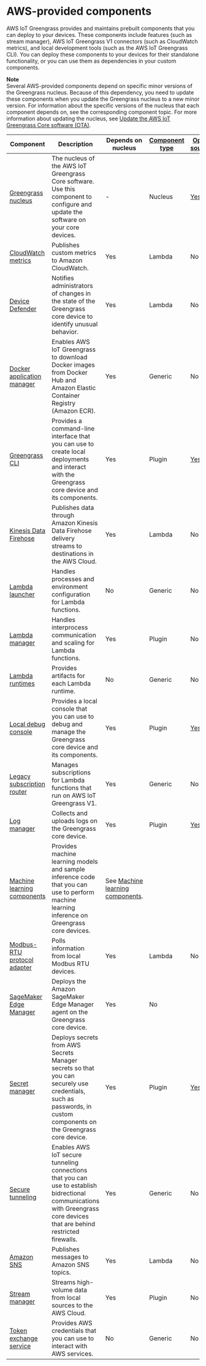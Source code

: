 # AWS\-provided components<a name="public-components"></a>

AWS IoT Greengrass provides and maintains prebuilt components that you can deploy to your devices\. These components include features \(such as stream manager\), AWS IoT Greengrass V1 connectors \(such as CloudWatch metrics\), and local development tools \(such as the AWS IoT Greengrass CLI\)\. You can deploy these components to your devices for their standalone functionality, or you can use them as dependencies in your custom components\.

**Note**  
Several AWS\-provided components depend on specific minor versions of the Greengrass nucleus\. Because of this dependency, you need to update these components when you update the Greengrass nucleus to a new minor version\. For information about the specific versions of the nucleus that each component depends on, see the corresponding component topic\. For more information about updating the nucleus, see [Update the AWS IoT Greengrass Core software \(OTA\)](update-greengrass-core-v2.md)\.


| Component | Description | Depends on nucleus | [Component type](manage-components.md#component-types) | [Open source](open-source.md) | 
| --- | --- | --- | --- | --- | 
| [Greengrass nucleus](greengrass-nucleus-component.md) | The nucleus of the AWS IoT Greengrass Core software\. Use this component to configure and update the software on your core devices\. | \- | Nucleus | [Yes](https://github.com/aws-greengrass/aws-greengrass-nucleus) | 
| [CloudWatch metrics](cloudwatch-metrics-component.md) | Publishes custom metrics to Amazon CloudWatch\. | Yes | Lambda | No | 
| [Device Defender](device-defender-component.md) | Notifies administrators of changes in the state of the Greengrass core device to identify unusual behavior\. | Yes | Lambda | No | 
| [Docker application manager](docker-application-manager-component.md) | Enables AWS IoT Greengrass to download Docker images from Docker Hub and Amazon Elastic Container Registry \(Amazon ECR\)\. | Yes | Generic | No | 
| [Greengrass CLI](greengrass-cli-component.md) | Provides a command\-line interface that you can use to create local deployments and interact with the Greengrass core device and its components\. | Yes | Plugin | [Yes](https://github.com/aws-greengrass/aws-greengrass-cli) | 
| [Kinesis Data Firehose](kinesis-firehose-component.md) | Publishes data through Amazon Kinesis Data Firehose delivery streams to destinations in the AWS Cloud\. | Yes | Lambda | No | 
| [Lambda launcher](lambda-launcher-component.md) | Handles processes and environment configuration for Lambda functions\. | No | Generic | No | 
| [Lambda manager](lambda-manager-component.md) | Handles interprocess communication and scaling for Lambda functions\. | Yes | Plugin | No | 
| [Lambda runtimes](lambda-runtimes-component.md) | Provides artifacts for each Lambda runtime\. | No | Generic | No | 
| [Local debug console](local-debug-console-component.md) | Provides a local console that you can use to debug and manage the Greengrass core device and its components\. | Yes | Plugin | [Yes](https://github.com/aws-greengrass/aws-greengrass-localdebugconsole) | 
| [Legacy subscription router](legacy-subscription-router-component.md) | Manages subscriptions for Lambda functions that run on AWS IoT Greengrass V1\. | Yes | Generic | No | 
| [Log manager](log-manager-component.md) | Collects and uploads logs on the Greengrass core device\. | Yes | Plugin | [Yes](https://github.com/aws-greengrass/aws-greengrass-log-manager) | 
| [Machine learning components](machine-learning-components.md) | Provides machine learning models and sample inference code that you can use to perform machine learning inference on Greengrass core devices\. | See [Machine learning components](machine-learning-components.md)\. | 
| [Modbus\-RTU protocol adapter](modbus-rtu-protocol-adapter-component.md) | Polls information from local Modbus RTU devices\. | Yes | Lambda | No | 
| [SageMaker Edge Manager](sagemaker-edge-manager-component.md) | Deploys the Amazon SageMaker Edge Manager agent on the Greengrass core device\. | Yes | No | 
| [Secret manager](secret-manager-component.md) | Deploys secrets from AWS Secrets Manager secrets so that you can securely use credentials, such as passwords, in custom components on the Greengrass core device\. | Yes | Plugin | [Yes](https://github.com/aws-greengrass/aws-greengrass-secret-manager) | 
| [Secure tunneling](secure-tunneling-component.md) | Enables AWS IoT secure tunneling connections that you can use to establish bidrectional communications with Greengrass core devices that are behind restricted firewalls\. | Yes | Generic | No | 
| [Amazon SNS](sns-component.md) | Publishes messages to Amazon SNS topics\. | Yes | Lambda | No | 
| [Stream manager](stream-manager-component.md) | Streams high\-volume data from local sources to the AWS Cloud\. | Yes | Plugin | No | 
| [Token exchange service](token-exchange-service-component.md) | Provides AWS credentials that you can use to interact with AWS services\. | No | Generic | No | 